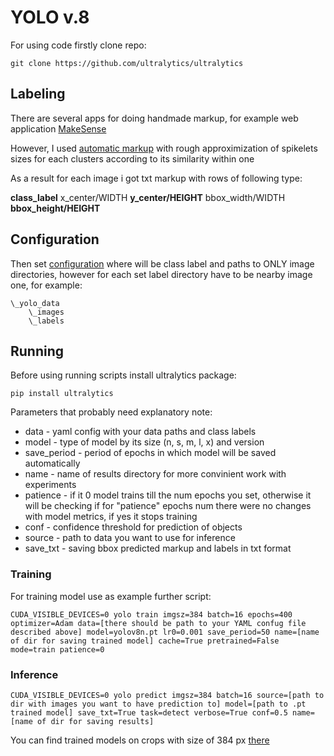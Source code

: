 # YOLO v.8

For using code firstly clone repo:

```
git clone https://github.com/ultralytics/ultralytics
```

## Labeling

There are several apps for doing handmade markup, for example web application [MakeSense](https://www.makesense.ai/)

However, I used [automatic markup](https://github.com/kiteiru/nsu-diploma-wheat/blob/main/notebooks/select_yolo_bbox_sizes/select_bbox_width_height.ipynb) with rough approximization of spikelets sizes for each clusters according to its similarity within one

As a result for each image i got txt markup with rows of following type:

**class_label** x_center/WIDTH **y_center/HEIGHT** bbox_width/WIDTH **bbox_height/HEIGHT**


## Configuration

Then set [configuration](https://github.com/kiteiru/nsu-diploma-wheat/blob/main/articles_methods/yolo/spikelets.yaml) where will be class label and paths to ONLY image directories, however for each set label directory have to be nearby image one, for example:
```
\_yolo_data
    \_images
    \_labels
```
## Running

Before using running scripts install ultralytics package:
```
pip install ultralytics
```

Parameters that probably need explanatory note:

* data - yaml config with your data paths and class labels
* model - type of model by its size (n, s, m, l, x) and version
* save_period - period of epochs in which model will be saved automatically
* name - name of results directory for more convinient work with experiments
* patience - if it 0 model trains till the num epochs you set, otherwise it will be checking if for "patience" epochs num there were no changes with model metrics, if yes it stops training
* conf - confidence threshold for prediction of objects
* source - path to data you want to use for inference
* save_txt - saving bbox predicted markup and labels in txt format

### Training
For training model use as example further script:
```
CUDA_VISIBLE_DEVICES=0 yolo train imgsz=384 batch=16 epochs=400 optimizer=Adam data=[there should be path to your YAML confug file described above] model=yolov8n.pt lr0=0.001 save_period=50 name=[name of dir for saving trained model] cache=True pretrained=False mode=train patience=0
```

### Inference
```
CUDA_VISIBLE_DEVICES=0 yolo predict imgsz=384 batch=16 source=[path to dir with images you want to have prediction to] model=[path to .pt trained model] save_txt=True task=detect verbose=True conf=0.5 name=[name of dir for saving results]
```
You can find trained models on crops with size of 384 px [there](https://github.com/kiteiru/nsu-diploma-wheat/releases/tag/v2.0.0) 